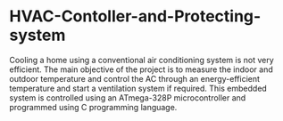 # HVAC-Contoller-and-Protecting-system
Cooling a home using a conventional air conditioning system is not very efficient. The main objective of the project is to measure the indoor and outdoor temperature and control the AC through an energy-efficient temperature and start a ventilation system if required. This embedded system is controlled using an ATmega-328P microcontroller and programmed using C programming language.
